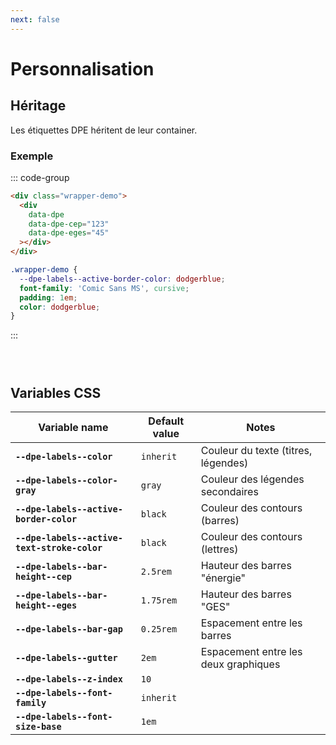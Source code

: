 ```yaml
---
next: false
---
```


<script setup>
  import { onMounted } from 'vue';
  
  onMounted(() => {
    import('../../lib').then(({ dpeLabels }) => {
        dpeLabels();
    })
  });
</script>

# Personnalisation

## Héritage

Les étiquettes DPE héritent de leur container.

### Exemple

::: code-group
```html
<div class="wrapper-demo">
  <div
    data-dpe
    data-dpe-cep="123"
    data-dpe-eges="45"
  ></div>
</div>
```
```css
.wrapper-demo {
  --dpe-labels--active-border-color: dodgerblue;
  font-family: 'Comic Sans MS', cursive;
  padding: 1em;
  color: dodgerblue;
}
```
:::

<HtmlExampleBlock>
    <div class="wrapper-demo">
        <div
            data-dpe
            data-dpe-cep="123"
            data-dpe-eges="45"
        ></div>
    </div>
</HtmlExampleBlock>

<style>
  .wrapper-demo {
    --dpe-labels--active-border-color: orangered;
    font-family: 'Comic Sans MS', cursive;
    padding: 1em;
    color: dodgerblue;
  }
</style>



## Variables CSS

| Variable name                                | Default value | Notes                                |
|----------------------------------------------|---------------|--------------------------------------|
| **`--dpe-labels--color`**                    | `inherit`     | Couleur du texte (titres, légendes)  |
| **`--dpe-labels--color-gray`**               | `gray`        | Couleur des légendes secondaires     |
| **`--dpe-labels--active-border-color`**      | `black`       | Couleur des contours (barres)        |
| **`--dpe-labels--active-text-stroke-color`** | `black`       | Couleur des contours (lettres)       |
| **`--dpe-labels--bar-height--cep`**          | `2.5rem`      | Hauteur des barres "énergie"         |
| **`--dpe-labels--bar-height--eges`**         | `1.75rem`     | Hauteur des barres "GES"             |
| **`--dpe-labels--bar-gap`**                  | `0.25rem`     | Espacement entre les barres          |
| **`--dpe-labels--gutter`**                   | `2em`         | Espacement entre les deux graphiques |
| **`--dpe-labels--z-index`**                  | `10`          |                                      |
| **`--dpe-labels--font-family`**              | `inherit`     |                                      |
| **`--dpe-labels--font-size-base`**           | `1em`         |                                      |
